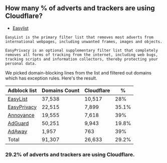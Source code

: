 ## How many % of adverts and trackers are using Cloudflare?


- [Easylist](https://web.archive.org/web/20210516110248/https://easylist.to/)
```
EasyList is the primary filter list that removes most adverts from international webpages, including unwanted frames, images and objects.

EasyPrivacy is an optional supplementary filter list that completely removes all forms of tracking from the internet, including web bugs, tracking scripts and information collectors, thereby protecting your personal data.
```


We picked domain-blocking lines from the list and filtered out domains which has exception rules.
Here's the result.


| Adblock list | Domains Count | Cloudflare | % |
| --- | --- | --- | --- |
| [EasyList](https://easylist.to/easylist/easylist.txt) | 37,538 | 10,517 | 28% |
| [EasyPrivacy](https://easylist.to/easylist/easyprivacy.txt) | 22,515 | 7,899 | 35.1% |
| [Annoyance](https://secure.fanboy.co.nz/fanboy-annoyance.txt) | 19,555 | 7,618 | 39% |
| [AdGuard](https://adguardteam.github.io/AdGuardSDNSFilter/Filters/filter.txt) | 50,251 | 9,943 | 19.8% |
| [AdAway](https://raw.githubusercontent.com/AdAway/adaway.github.io/master/hosts.txt) | 1,957 | 763 | 39% |
| Total | 91,307 | 26,633 | 29.2% |


### 29.2% of adverts and trackers are using Cloudflare.